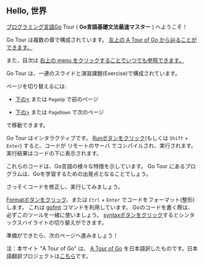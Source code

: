 ## Hello, 世界

[プログラミング言語Go](https://golang.org/) Tour ( **Go言語基礎文法最速マスター** ) へようこそ！

Go Tour は複数の章で構成されています。 [左上の A Tour of Go から辿ることができます。](javascript:highlight%28".logo"%29)

また、目次は [右上の menu をクリックすることでいつでも参照できます。](javascript:highlightAndClick%28".nav"%29)

Go Tour は、一連のスライドと演習課題(Exercise)で構成されています。

ページを切り替えるには:

- [下の&lt;](javascript:highlight%28".prev-page"%29) または `PageUp` で前のページ

<!--THE END-->

- [下の&gt;](javascript:highlight%28".next-page"%29) または `PageDown` で次のページ

で移動できます。

Go Tour はインタラクティブです。 [Runボタンをクリック](javascript:highlightAndClick%28"#run%22%29)(もしくは `Shift` + `Enter`) すると、コードが リモートのサーバ でコンパイルされ、実行されます。 実行結果はコードの下に表示されます。

これらのコードは、Go言語の様々な特徴を示しています。 Go Tour にあるプログラムは、Goを学習するための出発点となることでしょう。

さっそくコードを修正し、実行してみましょう。

[Formatボタンをクリック](javascript:highlightAndClick%28"#format%22%29)、または `Ctrl` + `Enter` でコードをフォーマット(整形)します。 これは [gofmt](https://golang.org/cmd/gofmt/) コマンドを利用しています。 Goのコードを書く際は、必ずこのツールを一緒に使いましょう。 [syntaxボタンをクリック](javascript:highlightAndClick%28".syntax-checkbox"%29)するとシンタックスハイライトの切り替えができます。

準備ができたら、次のページへ進みましょう！

注：本サイト "A Tour of Go" は、 [A Tour of Go](https://tour.golang.org) を日本語訳したものです。日本語翻訳プロジェクトは[こちら](https://github.com/atotto/go-tour-jp)です。